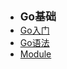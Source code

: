 - <font style="font-weight:bold;font-size:17px;">Go基础</font>
- [Go入门](编程开发/Go/Go基础/Go入门)
- [Go语法](编程开发/Go/Go基础/Go语法)
- [Module](编程开发/Go/Go基础/Module)

